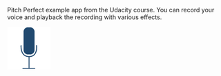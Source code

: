 Pitch Perfect example app from the Udacity course.
You can record your voice and playback the recording with various effects.

![enter image description here](https://raw.githubusercontent.com/sphatzik/pitchPerfect/master/microphone~iphone.png)
